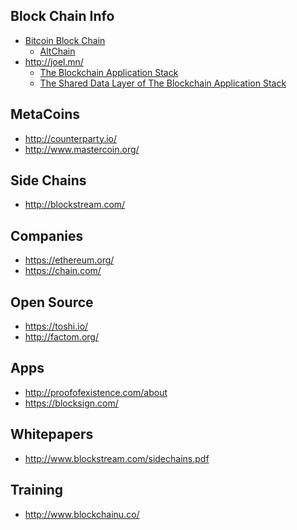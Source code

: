 

## Block Chain Info
* [Bitcoin Block Chain][2]
	* [AltChain][4]
* http://joel.mn/
	* [The Blockchain Application Stack][1]
	* [The Shared Data Layer of The Blockchain Application Stack][3]

[1]: http://joel.mn/post/103546215249/the-blockchain-application-stack
[2]: https://en.bitcoin.it/wiki/Block_chain
[3]: http://joel.mn/post/104755282493/the-shared-data-layer-of-the-blockchain
[4]: https://en.bitcoin.it/wiki/Alternative_chain


## MetaCoins
* http://counterparty.io/
* http://www.mastercoin.org/

## Side Chains
* http://blockstream.com/

## Companies
* https://ethereum.org/
* https://chain.com/

## Open Source
* https://toshi.io/
* http://factom.org/

## Apps
* http://proofofexistence.com/about
* https://blocksign.com/

## Whitepapers
* http://www.blockstream.com/sidechains.pdf

## Training
* http://www.blockchainu.co/